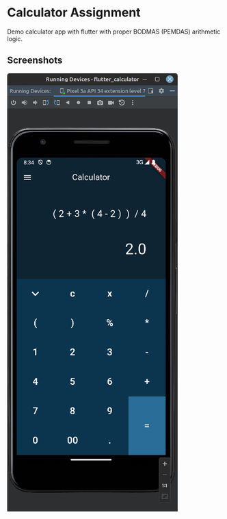 # Calculator Assignment

Demo calculator app with flutter with proper BODMAS (PEMDAS) arithmetic logic.

## Screenshots

![Screenshot](https://github.com/Moon422/flutter_calculator/blob/main/screenshot2.png)  